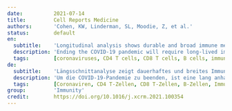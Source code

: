```yaml
---
date:          2021-07-14
title:         Cell Reports Medicine
authors:       'Cohen, KW, Linderman, SL, Moodie, Z, et al.'
status:        default
en:
  subtitle:    'Longitudinal analysis shows durable and broad immune memory after SARS-CoV-2 infection with persisting antibody responses and memory B and T cells'
  description: 'Ending the COVID-19 pandemic will require long-lived immunity to SARS-CoV-2. Here, we evaluate 254 COVID-19 patients longitudinally up to 8 months and find durable broad-based immune responses. SARS-CoV-2 spike binding and neutralizing antibodies exhibit a bi-phasic decay with an extended half-life of >200 days suggesting the generation of longer-lived plasma cells. SARS-CoV-2 infection also boosts antibody titers to SARS-CoV-1 and common betacoronaviruses. In addition, spike-specific IgG+ memory B cells persist, which bodes well for a rapid antibody response upon virus re-exposure or vaccination. Virus-specific CD4+ and CD8+ T cells are polyfunctional and maintained with an estimated half-life of 200 days. Interestingly, CD4+ T cell responses equally target several SARS-CoV-2 proteins, whereas the CD8+ T cell responses preferentially target the nucleoprotein, highlighting the potential importance of including the nucleoprotein in future vaccines. Taken together, these results suggest that broad and effective immunity may persist long-term in recovered COVID-19 patients.'
  tags:        [coronaviruses, CD4 T cells, CD8 T cells, B cells, immune memory, neutralizing antibody, binding antibody, immune correlates]
de:
  subtitle:    'Längsschnittanalyse zeigt dauerhaftes und breites Immungedächtnis nach SARS-CoV-2-Infektion mit anhaltenden Antikörperantworten und Gedächtnis-B- und T-Zellen'
  description: 'Um die COVID-19-Pandemie zu beenden, ist eine lang anhaltende Immunität gegen SARS-CoV-2 erforderlich. Wir haben 254 COVID-19-Patienten über einen Zeitraum von bis zu 8 Monaten untersucht und eine dauerhafte, breit angelegte Immunantwort festgestellt. SARS-CoV-2-Spike-bindende und neutralisierende Antikörper zeigen einen zweiphasigen Zerfall mit einer verlängerten Halbwertszeit von >200 Tagen, was auf die Bildung langlebiger Plasmazellen schließen lässt. Eine SARS-CoV-2-Infektion erhöht auch die Antikörpertiter gegen SARS-CoV-1 und gewöhnliche Betacoronaviren. Darüber hinaus persistieren Spike-spezifische IgG+-Gedächtnis-B-Zellen, was eine schnelle Antikörperreaktion bei erneuter Virusexposition oder Impfung erwarten lässt. Virusspezifische CD4+ und CD8+ T-Zellen sind polyfunktional und bleiben mit einer geschätzten Halbwertszeit von 200 Tagen erhalten. Interessanterweise richten sich die Antworten der CD4+ T-Zellen gleichermaßen gegen mehrere SARS-CoV-2-Proteine, während die Antworten der CD8+ T-Zellen vorzugsweise gegen das Nukleoprotein gerichtet sind, was die potenzielle Bedeutung der Aufnahme des Nukleoproteins in künftige Impfstoffe unterstreicht. Zusammengenommen deuten diese Ergebnisse darauf hin, dass eine breite und wirksame Immunität bei genesenen COVID-19-Patienten langfristig bestehen bleiben kann.' 
  tags:        [Coronaviren, CD4 T-Zellen, CD8 T-Zellen, B-Zellen, Immungedächtnis, Neutralisierende Antikörper, Bindende Antikörper, Immunkorrelate]
group:         'Immunity'
credit:        https://doi.org/10.1016/j.xcrm.2021.100354
---
```

